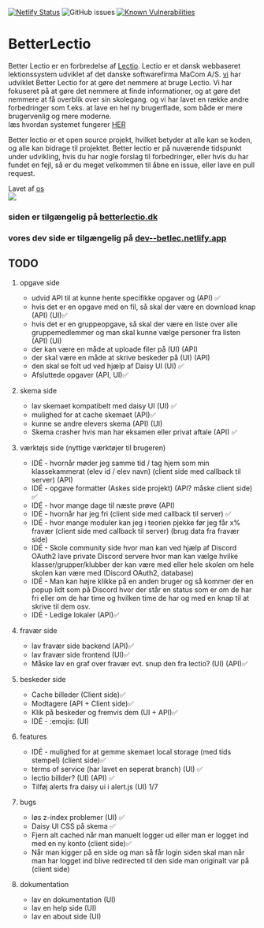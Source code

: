 [![Netlify Status](https://api.netlify.com/api/v1/badges/fe2851de-234e-4d0b-864e-25827514c5a5/deploy-status)](https://app.netlify.com/sites/betlec/deploys)
![GitHub issues](https://img.shields.io/github/issues-raw/victorDigital/betterLectio)
[![Known Vulnerabilities](https://snyk.io/test/github/BetterLectio/betterLectio/badge.svg)](https://snyk.io/test/github/BetterLectio/betterLectio)

# BetterLectio

Better Lectio er en forbredelse af [Lectio](https://lectio.dk). Lectio er et dansk webbaseret lektionssystem udviklet af det danske softwarefirma MaCom A/S. [vi](https://github.com/victorDigital/betterLectio/graphs/contributors) har udviklet Better Lectio for at gøre det nemmere at bruge Lectio. Vi har fokuseret på at gøre det nemmere at finde informationer, og at gøre det nemmere at få overblik over sin skolegang. og vi har lavet en række andre forbedringer som f.eks. at lave en hel ny brugerflade, som både er mere brugervenlig og mere moderne.  
læs hvordan systemet fungerer [HER](https://betlec.netlify.app/help)

Better lectio er et open source projekt, hvilket betyder at alle kan se koden, og alle kan bidrage til projektet. Better lectio er på nuværende tidspunkt under udvikling, hvis du har nogle forslag til forbedringer, eller hvis du har fundet en fejl, så er du meget velkommen til åbne en issue, eller lave en pull request.

Lavet af [os](https://github.com/victorDigital/betterLectio/graphs/contributors)  
<img src="https://contrib.rocks/image?repo=victorDigital/betterLectio" />

### siden er tilgængelig på [betterlectio.dk](https://betterlectio.dk)

### vores dev side er tilgængelig på [dev--betlec.netlify.app](https://dev--betlec.netlify.app/)

## TODO

1. opgave side

   - udvid API til at kunne hente specifikke opgaver og (API) ✅
   - hvis det er en opgave med en fil, så skal der være en download knap (API) (UI)✅
   - hvis det er en gruppeopgave, så skal der være en liste over alle gruppemedlemmer og man skal kunne vælge personer fra listen (API) (UI)
   - der kan være en måde at uploade filer på (UI) (API)
   - der skal være en måde at skrive beskeder på (UI) (API)
   - den skal se folt ud ved hjælp af Daisy UI (UI) ✅
   - Afsluttede opgaver (API, UI)✅

2. skema side

   - lav skemaet kompatibelt med daisy UI (UI) ✅
   - mulighed for at cache skemaet (API)✅
   - kunne se andre elevers skema (API) (UI)
   - Skema crasher hvis man har eksamen eller privat aftale (API) ✅

3. værktøjs side (nyttige værktøjer til brugeren)

   - IDÉ - hvornår møder jeg samme tid / tag hjem som min klassekammerat (elev id / elev navn) (client side med callback til server) (API)
   - IDÉ - opgave formatter (Askes side projekt) (API? måske client side) ✅
   - IDÉ - hvor mange dage til næste prøve (API)
   - IDÉ - hvornår har jeg fri (client side med callback til server) ✅
   - IDÉ - hvor mange moduler kan jeg i teorien pjekke før jeg får x% fravær (client side med callback til server) (brug data fra fravær side)
   - IDÉ - Skole community side hvor man kan ved hjælp af Discord OAuth2 lave private Discord servere hvor man kan vælge hvilke klasser/grupper/klubber der kan være med eller hele skolen om hele skolen kan være med (Discord OAuth2, database)
   - IDÉ - Man kan højre klikke på en anden bruger og så kommer der en popup lidt som på Discord hvor der står en status som er om de har fri eller om de har time og hvilken time de har og med en knap til at skrive til dem osv.
   - IDÉ - Ledige lokaler (API)✅

4. fravær side

   - lav fravær side backend (API)✅
   - lav fravær side frontend (UI)✅
   - Måske lav en graf over fravær evt. snup den fra lectio? (UI) (API)✅

5. beskeder side

   - Cache billeder (Client side)✅
   - Modtagere (API + Client side)✅
   - Klik på beskeder og fremvis dem (UI + API)✅
   - IDÉ - :emojis: (UI)

6. features

   - IDÉ - mulighed for at gemme skemaet local storage (med tids stempel) (client side)✅
   - terms of service (har lavet en seperat branch) (UI) ✅
   - lectio billder? (UI) (API) ✅
   - Tilføj alerts fra daisy ui i alert.js (UI) 1/7

7. bugs

   - løs z-index problemer (UI) ✅
   - Daisy UI CSS på skema ✅
   - Fjern alt cached når man manuelt logger ud eller man er logget ind med en ny konto (client side)✅
   - Når man kigger på en side og man så får login siden skal man når man har logget ind blive redirected til den side man originalt var på (client side)

8. dokumentation
   - lav en dokumentation (UI)
   - lav en help side (UI)
   - lav en about side (UI)
